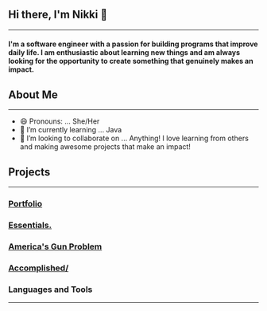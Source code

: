 ## Hi there, I'm Nikki  👋
---
#### I'm a software engineer with a passion for building programs that improve daily life. I am enthusiastic about learning new things and am always looking for the opportunity to create something that genuinely makes an impact.

## About Me
---
- 😄 Pronouns: ... She/Her
- 🌱 I’m currently learning ... Java
- 👯 I’m looking to collaborate on ... Anything! I love learning from others and making awesome projects that make an impact!

## Projects 
---
### [Portfolio](https://nikkicalamia.herokuapp.com/)

### [Essentials.](https://homegoods-store.herokuapp.com/)

### [America's Gun Problem](https://americas-gun-problem.herokuapp.com/)

### [Accomplished/](https://accomplished-to-do-app.herokuapp.com/to-do)




### Languages and Tools 
---




<!--
**Ncalamia/Ncalamia** is a ✨ _special_ ✨ repository because its `README.md` (this file) appears on your GitHub profile.


